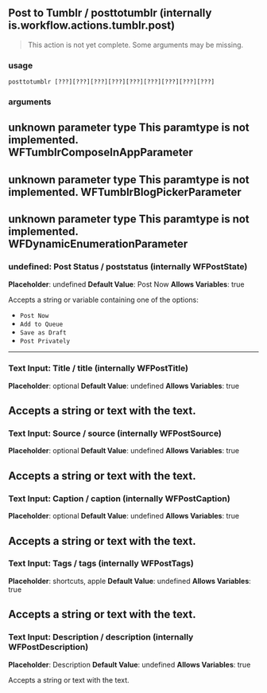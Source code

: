 
## Post to Tumblr / posttotumblr (internally is.workflow.actions.tumblr.post)

> This action is not yet complete. Some arguments may be missing.

### usage
`posttotumblr [???][???][???][???][???][???][???][???][???]`

### arguments
unknown parameter type This paramtype is not implemented. WFTumblrComposeInAppParameter
---
unknown parameter type This paramtype is not implemented. WFTumblrBlogPickerParameter
---
unknown parameter type This paramtype is not implemented. WFDynamicEnumerationParameter
---
### undefined: Post Status / poststatus (internally WFPostState)
**Placeholder**: undefined
**Default Value**: Post Now
**Allows Variables**: true


Accepts a string 
or variable
containing one of the options:

- `Post Now`
- `Add to Queue`
- `Save as Draft`
- `Post Privately`
---
### Text Input: Title / title (internally WFPostTitle)
**Placeholder**: optional
**Default Value**: undefined
**Allows Variables**: true


Accepts a string 
or text
with the text.
---
### Text Input: Source / source (internally WFPostSource)
**Placeholder**: optional
**Default Value**: undefined
**Allows Variables**: true


Accepts a string 
or text
with the text.
---
### Text Input: Caption / caption (internally WFPostCaption)
**Placeholder**: optional
**Default Value**: undefined
**Allows Variables**: true


Accepts a string 
or text
with the text.
---
### Text Input: Tags / tags (internally WFPostTags)
**Placeholder**: shortcuts, apple
**Default Value**: undefined
**Allows Variables**: true


Accepts a string 
or text
with the text.
---
### Text Input: Description / description (internally WFPostDescription)
**Placeholder**: Description
**Default Value**: undefined
**Allows Variables**: true


Accepts a string 
or text
with the text.
